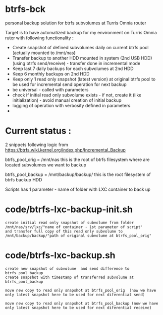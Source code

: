 # btrfs-bck
personal backup solution for btrfs subvolumes at Turris Omnia router


Target is to have automatized backup for my environment on Turris Omnia ruter with following functionality :

- Create snapshot of defined subvolumes daily on current btrfs pool (actually mounted to /mnt/nas)
- Transfer backup to another HDD mounted in system (2nd USB HDD) (using btrfs send/receive) - transfer done in incremental mode
- Keep last 7 daily backups for each subvolumes at 2nd HDD
- Keep 6 monthly backups on 2nd HDD
- Keep only 1 read only snapshot (latest version) at original btrfs pool to be used for incremental send operation for next backup
- be universal - called with parameters 
- check if initial read only subvolume exists - if not, create it (like initialization) - avoid manual creation of initial backup
- logging of operation with verbosity defined in parameters
-



# Current status :

2 snippets following logic from  https://btrfs.wiki.kernel.org/index.php/Incremental_Backup

btrfs_pool_orig  = /mnt/nas
this is the root of btrfs filesystem where are located subvolumes we want to backup

btrfs_pool_backup = /mnt/backup/backup/
this is the root filesystem of btrfs backup HDD

Scripts has 1 parameter - name of folder with LXC container to back up


# code/btrfs-lxc-backup-init.sh  
	create initial read only snapshot of subvolume from folder /mnt/nas/srv/lxc/"name of container - 1st parameter of script"
	and transfer full copy of this read only subvolume to /mnt/backup/backup/"path of original subvolume at btrfs_pool_orig" 
	
# code/btrfs-lxc-backup.sh
	create new snapshot of subvolume  and send difference to btrfs_pool_backup
	create snapshot with timestamp of transferred subvolume at btrfs_pool_backup  
	
	move new copy to read only snapshot at btrfs_pool_orig  (now we have only latest snapshot here to be used for next diferential send)
	
	move new copy to read only snapshot at btrfs_pool_backup (now we have only latest snapshot here to be used for next diferential receive)
	
